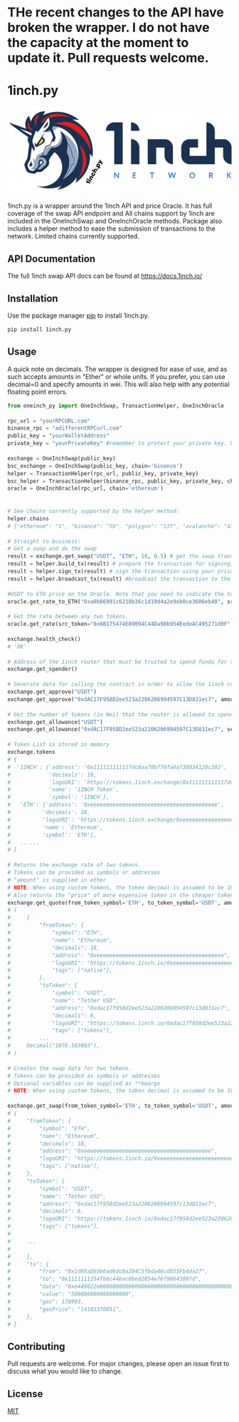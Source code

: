 # THe recent changes to the API have broken the wrapper. I do not have the capacity at the moment to update it. Pull requests welcome.

# 1inch.py

![1inch.py](https://raw.githubusercontent.com/RichardAtCT/1inch_wrapper/master/1inchpy.png)

1inch.py is a wrapper around the 1inch API and price Oracle. It has full coverage of the swap API endpoint and All chains support by 1inch are included in the OneInchSwap and OneInchOracle methods. 
Package also includes a helper method to ease the submission of transactions to the network. Limited chains currently supported. 

## API Documentation
The full 1inch swap API docs can be found at https://docs.1inch.io/
## Installation

Use the package manager [pip](https://pip.pypa.io/en/stable/) to install 1inch.py.

```bash
pip install 1inch.py
```

## Usage

A quick note on decimals. The wrapper is designed for ease of use, and as such accepts amounts in "Ether" or whole units. 
If you prefer, you can use decimal=0 and specify amounts in wei. This will also help with any potential floating point errors. 


```python
from oneinch_py import OneInchSwap, TransactionHelper, OneInchOracle

rpc_url = "yourRPCURL.com"
binance_rpc = "adifferentRPCurl.com"
public_key = "yourWalletAddress"
private_key = "yourPrivateKey" #remember to protect your private key. Using environmental variables is recommended. 

exchange = OneInchSwap(public_key)
bsc_exchange = OneInchSwap(public_key, chain='binance')
helper = TransactionHelper(rpc_url, public_key, private_key)
bsc_helper = TransactionHelper(binance_rpc, public_key, private_key, chain='binance')
oracle = OneInchOracle(rpc_url, chain='ethereum')


# See chains currently supported by the helper method:
helper.chains
# {"ethereum": "1", "binance": "56", "polygon": "137", "avalanche": "43114"}

# Straight to business:
# Get a swap and do the swap
result = exchange.get_swap("USDT", "ETH", 10, 0.5) # get the swap transaction
result = helper.build_tx(result) # prepare the transaction for signing, gas price defaults to fast.
result = helper.sign_tx(result) # sign the transaction using your private key
result = helper.broadcast_tx(result) #broadcast the transaction to the network and wait for the receipt. 

#USDT to ETH price on the Oracle. Note that you need to indicate the token decimal if it is anything other than 18.
oracle.get_rate_to_ETH("0xa0b86991c6218b36c1d19d4a2e9eb0ce3606eb48", src_token_decimal=6)

# Get the rate between any two tokens.
oracle.get_rate(src_token="0x6B175474E89094C44Da98b954EedeAC495271d0F", dst_token="0x111111111117dC0aa78b770fA6A738034120C302")

exchange.health_check()
# 'OK'

# Address of the 1inch router that must be trusted to spend funds for the swap
exchange.get_spender()

# Generate data for calling the contract in order to allow the 1inch router to spend funds. Token symbol or address is required. If optional "amount" variable is not supplied (in ether), unlimited allowance is granted.
exchange.get_approve("USDT")
exchange.get_approve("0xdAC17F958D2ee523a2206206994597C13D831ec7", amount=100)

# Get the number of tokens (in Wei) that the router is allowed to spend. Option "send address" variable. If not supplied uses address supplied when Initialization the exchange object. 
exchange.get_allowance("USDT")
exchange.get_allowance("0xdAC17F958D2ee523a2206206994597C13D831ec7", send_address="0x12345")

# Token List is stored in memory
exchange.tokens
# {
#  '1INCH': {'address': '0x111111111117dc0aa78b770fa6a738034120c302',
#            'decimals': 18,
#            'logoURI': 'https://tokens.1inch.exchange/0x111111111117dc0aa78b770fa6a738034120c302.png',
#            'name': '1INCH Token',
#            'symbol': '1INCH'},
#   'ETH': {'address': '0xeeeeeeeeeeeeeeeeeeeeeeeeeeeeeeeeeeeeeeee',
#          'decimals': 18,
#          'logoURI': 'https://tokens.1inch.exchange/0xeeeeeeeeeeeeeeeeeeeeeeeeeeeeeeeeeeeeeeee.png',
#          'name': 'Ethereum',
#          'symbol': 'ETH'},
#   ......
# }

# Returns the exchange rate of two tokens. 
# Tokens can be provided as symbols or addresses
# "amount" is supplied in ether
# NOTE: When using custom tokens, the token decimal is assumed to be 18. If your custom token has a different decimal - please manually pass it to the function (decimal=x)
# Also returns the "price" of more expensive token in the cheaper tokens. Optional variables can be supplied as **kwargs
exchange.get_quote(from_token_symbol='ETH', to_token_symbol='USDT', amount=1)
# (
#     {
#         "fromToken": {
#             "symbol": "ETH",
#             "name": "Ethereum",
#             "decimals": 18,
#             "address": "0xeeeeeeeeeeeeeeeeeeeeeeeeeeeeeeeeeeeeeeee",
#             "logoURI": "https://tokens.1inch.io/0xeeeeeeeeeeeeeeeeeeeeeeeeeeeeeeeeeeeeeeee.png",
#             "tags": ["native"],
#         },
#         "toToken": {
#             "symbol": "USDT",
#             "name": "Tether USD",
#             "address": "0xdac17f958d2ee523a2206206994597c13d831ec7",
#             "decimals": 6,
#             "logoURI": "https://tokens.1inch.io/0xdac17f958d2ee523a2206206994597c13d831ec7.png",
#             "tags": ["tokens"],
#         ...
#     Decimal("1076.503093"),
# )

# Creates the swap data for two tokens.
# Tokens can be provided as symbols or addresses
# Optional variables can be supplied as **kwargs
# NOTE: When using custom tokens, the token decimal is assumed to be 18. If your custom token has a different decimal - please manually pass it to the function (decimal=x)

exchange.get_swap(from_token_symbol='ETH', to_token_symbol='USDT', amount=1, slippage=0.5)
# {
#     "fromToken": {
#         "symbol": "ETH",
#         "name": "Ethereum",
#         "decimals": 18,
#         "address": "0xeeeeeeeeeeeeeeeeeeeeeeeeeeeeeeeeeeeeeeee",
#         "logoURI": "https://tokens.1inch.io/0xeeeeeeeeeeeeeeeeeeeeeeeeeeeeeeeeeeeeeeee.png",
#         "tags": ["native"],
#     },
#     "toToken": {
#         "symbol": "USDT",
#         "name": "Tether USD",
#         "address": "0xdac17f958d2ee523a2206206994597c13d831ec7",
#         "decimals": 6,
#         "logoURI": "https://tokens.1inch.io/0xdac17f958d2ee523a2206206994597c13d831ec7.png",
#         "tags": ["tokens"],
#
#     ...
#
#     ],
#     "tx": {
#         "from": "0x1d05aD0366ad6dc0a284C5fbda46cd555Fb4da27",
#         "to": "0x1111111254fb6c44bac0bed2854e76f90643097d",
#         "data": "0xe449022e00000000000000000000000000000000000000000000000006f05b59d3b20000000000000000000000000000000000000000000000000000000000001fed825a0000000000000000000000000000000000000000000000000000000000000060000000000000000000000000000000000000000000000000000000000000000140000000000000000000000011b815efb8f581194ae79006d24e0d814b7697f6cfee7c08",
#         "value": "500000000000000000",
#         "gas": 178993,
#         "gasPrice": "14183370651",
#     },
# }


```

## Contributing
Pull requests are welcome. For major changes, please open an issue first to discuss what you would like to change.


## License
[MIT](https://choosealicense.com/licenses/mit/)
